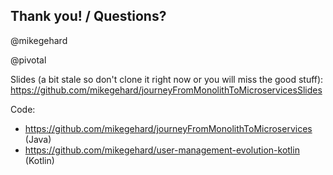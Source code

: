 ## Thank you! / Questions?

@mikegehard

@pivotal

Slides (a bit stale so don't clone it right now or you will miss the good stuff):
https://github.com/mikegehard/journeyFromMonolithToMicroservicesSlides

Code:
* https://github.com/mikegehard/journeyFromMonolithToMicroservices (Java)
* https://github.com/mikegehard/user-management-evolution-kotlin (Kotlin)
